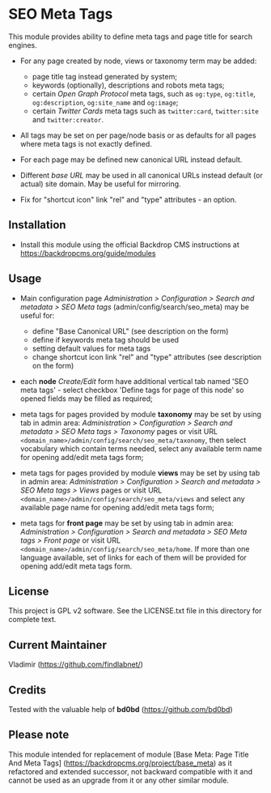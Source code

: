 SEO Meta Tags
===================================

This module provides ability to define meta tags and page title 
for search engines.

- For any page created by node, views or taxonomy term may be added:
  
  - page title tag instead generated by system;
  - keywords (optionally), descriptions and robots meta tags; 
  - certain *Open Graph Protocol* meta tags, such as `og:type`, `og:title`, 
    `og:description`, `og:site_name` and `og:image`;
  - certain *Twitter Cards* meta tags such as `twitter:card`, `twitter:site`
    and `twitter:creator`.  

- All tags may be set on per page/node basis or as defaults for all pages 
where meta tags is not exactly defined.

- For each page may be defined new canonical URL instead default.

- Different *base URL* may be used in all canonical URLs instead default 
(or actual) site domain. May be useful for mirroring.

- Fix for "shortcut icon" link "rel" and "type" attributes - an option.

Installation
------------

- Install this module using the official Backdrop CMS instructions at
  https://backdropcms.org/guide/modules

Usage
-----
- Main configuration page *Administration > Configuration > 
  Search and metadata > SEO Meta tags* (admin/config/search/seo_meta)
  may be useful for:

  - define "Base Canonical URL" (see description on the form) 
  - define if keywords meta tag should be used
  - setting default values for meta tags
  - change shortcut icon link "rel" and "type" attributes (see description on the form)

- each **node** *Create/Edit* form have additional vertical tab named 
  'SEO meta tags' - select checkbox 'Define tags for page of this node'
  so opened fields may be filled as required;

- meta tags for pages provided by module **taxonomy** may be set by using tab
  in admin area: *Administration > Configuration > Search and metadata > 
  SEO Meta tags > Taxonomy* pages or visit URL
  `<domain_name>/admin/config/search/seo_meta/taxonomy`,
  then select vocabulary which contain terms needed, select any available 
  term name for opening add/edit meta tags form;
 
- meta tags for pages provided by module **views** may be set by using tab
  in admin area: *Administration > Configuration > Search and metadata > 
  SEO Meta tags > Views* pages or visit URL
  `<domain_name>/admin/config/search/seo_meta/views`
  and select any available page name for opening add/edit meta tags form;  

- meta tags for **front page** may be set by using tab
  in admin area: *Administration > Configuration > Search and metadata > 
  SEO Meta tags > Front page* or visit URL
  `<domain_name>/admin/config/search/seo_meta/home`.
  If more than one language available, set of links for each of them will be 
  provided for opening add/edit meta tags form.  

License
-------

This project is GPL v2 software. See the LICENSE.txt file in this directory for
complete text.

Current Maintainer
------------------

Vladimir (https://github.com/findlabnet/)

Credits
------------------
Tested with the valuable help of **bd0bd** (https://github.com/bd0bd)

Please note
----------------------

This module intended for replacement of module [Base Meta: Page Title And Meta Tags] (https://backdropcms.org/project/base_meta) as it refactored and extended successor, 
not backward compatible with it and cannot be used as an upgrade from it or any other
similar module.
